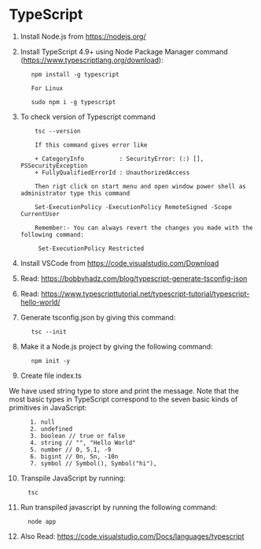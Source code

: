 # TypeScript

1. Install Node.js from https://nodejs.org/

2. Install TypeScript 4.9+ using Node Package Manager command (https://www.typescriptlang.org/download):
 	        
          npm install -g typescript
          
          For Linux
          
          sudo npm i -g typescript
          
3. To check version of Typescript command

           tsc --version
           
           If this command gives error like 
           
           + CategoryInfo          : SecurityError: (:) [], PSSecurityException
           + FullyQualifiedErrorId : UnauthorizedAccess
           
           Then rigt click on start menu and open window power shell as administrator type this command
           
           Set-ExecutionPolicy -ExecutionPolicy RemoteSigned -Scope CurrentUser
           
           Remember:- You can always revert the changes you made with the following command:

            Set-ExecutionPolicy Restricted

4. Install VSCode from https://code.visualstudio.com/Download

5. Read: https://bobbyhadz.com/blog/typescript-generate-tsconfig-json

6. Read: https://www.typescripttutorial.net/typescript-tutorial/typescript-hello-world/

7. Generate tsconfig.json by giving this command:
          
          tsc --init
          
8. Make it a Node.js project by giving the following command:
          
          npm init -y
          
9. Create file index.ts

We have used string type to store and print the message.
Note that the most basic types in TypeScript correspond to the seven basic kinds of primitives in JavaScript:

          1. null
          2. undefined
          3. boolean // true or false
          4. string // "", "Hello World"
          5. number // 0, 5.1, -9
          6. bigint // 0n, 5n, -10n
          7. symbol // Symbol(), Symbol("hi"),
          
10. Transpile JavaScript by running:

          tsc
          
11. Run transpiled javascript by running the following command:
          
          node app
          
11. Also Read: https://code.visualstudio.com/Docs/languages/typescript
